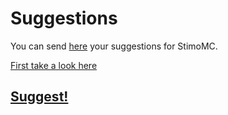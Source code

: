 # Suggestions
You can send [here](https://github.com/StimoMC/Suggestions/issues/new) your suggestions for StimoMC.

[First take a look here](https://trello.com/b/Vrr5hxr5/stimomc-development)

## [Suggest!](https://github.com/StimoMC/Suggestions/issues/new)
